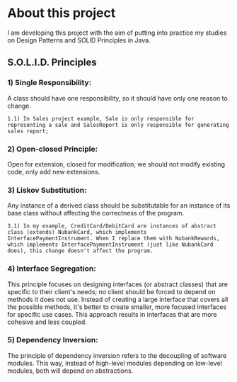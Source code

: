 # About this project
I am developing this project with the aim of putting into practice my studies on Design Patterns and SOLID Principles in Java.


## S.O.L.I.D. Principles

### 1) Single Responsibility:
A class should have one responsibility, so it should have only one reason to change.

    1.1) In Sales project example, Sale is only responsible for representing a sale and SalesReport is only responsible for generating sales report;

### 2) Open-closed Principle:
Open for extension, closed for modification; we should not modify existing code, only add new extensions.

### 3) Liskov Substitution:
Any instance of a derived class should be substitutable for an instance of its base class without affecting the correctness of the program.
    
    3.1) In my example, CreditCard/DebitCard are instances of abstract class (extends) NubankCard, which implements InterfacePaymentInstrument. When I replace them with NubankRewards, which implements InterfacePaymentInstrument (just like NubankCard does), this change doesn't affect the program.

### 4) Interface Segregation:
This principle focuses on designing interfaces (or abstract classes) that are specific to their client's needs; no client should be forced to depend on methods it does not use. Instead of creating a large interface that covers all the possible methods, it's better to create smaller, more focused interfaces for specific use cases. This approach results in interfaces that are more cohesive and less coupled.

### 5) Dependency Inversion:
The principle of dependency inversion refers to the decoupling of software modules. This way, instead of high-level modules depending on low-level modules, both will depend on abstractions.




